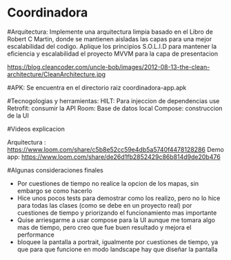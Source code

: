 # Coordinadora

#Arquitectura:
Implemente una arquitectura limpia basado en el Libro de Robert C Martin, donde se mantienen aisladas las capas para una mejor escalabilidad del codigo.
Aplique los principios S.O.L.I.D para mantener la eficiencia y escalabilidad el proyecto
MVVM para la capa de presentacion

https://blog.cleancoder.com/uncle-bob/images/2012-08-13-the-clean-architecture/CleanArchitecture.jpg

#APK:
Se encuentra en el directorio raiz coordinadora-app.apk

#Tecnogologias y herramientas:
HILT: Para injeccion de dependencias use 
Retrofit: consumir la API
Room: Base de datos local
Compose: construccion de la UI

#Videos explicacion

Arquitectura : https://www.loom.com/share/c5b8e52cc59e4db5a5740f4478128286
Demo app: https://www.loom.com/share/de26d1fb2852429c86b814d9de20b476


#Algunas consideraciones finales
- Por cuestiones de tiempo no realice la opcion de los mapas, sin embargo se como hacerlo
- Hice unos pocos tests para demostrar como los realizo, pero no lo hice para todas las clases (como se debe en un proyecto real) por cuestiones de tiempo y priorizando el funcionamiento mas importante
- Quise arriesgarme a usar compose para la UI aunque me tomara algo mas de tiempo, pero creo que fue buen resultado y mejora el performance
- bloquee la pantalla a portrait, igualmente por cuestiones de tiempo, ya que para que funcione en modo landscape hay que diseñar la pantalla
